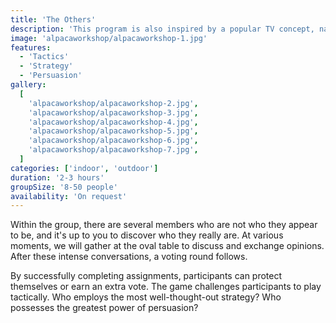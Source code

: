 ```yaml
---
title: 'The Others'
description: 'This program is also inspired by a popular TV concept, namely "The Traitors."'
image: 'alpacaworkshop/alpacaworkshop-1.jpg'
features:
  - 'Tactics'
  - 'Strategy'
  - 'Persuasion'
gallery:
  [
    'alpacaworkshop/alpacaworkshop-2.jpg',
    'alpacaworkshop/alpacaworkshop-3.jpg',
    'alpacaworkshop/alpacaworkshop-4.jpg',
    'alpacaworkshop/alpacaworkshop-5.jpg',
    'alpacaworkshop/alpacaworkshop-6.jpg',
    'alpacaworkshop/alpacaworkshop-7.jpg',
  ]
categories: ['indoor', 'outdoor']
duration: '2-3 hours'
groupSize: '8-50 people'
availability: 'On request'
---
```


Within the group, there are several members who are not who they appear to be, and it's up to you to discover who they really are. At various moments, we will gather at the oval table to discuss and exchange opinions. After these intense conversations, a voting round follows.

By successfully completing assignments, participants can protect themselves or earn an extra vote. The game challenges participants to play tactically. Who employs the most well-thought-out strategy? Who possesses the greatest power of persuasion?
